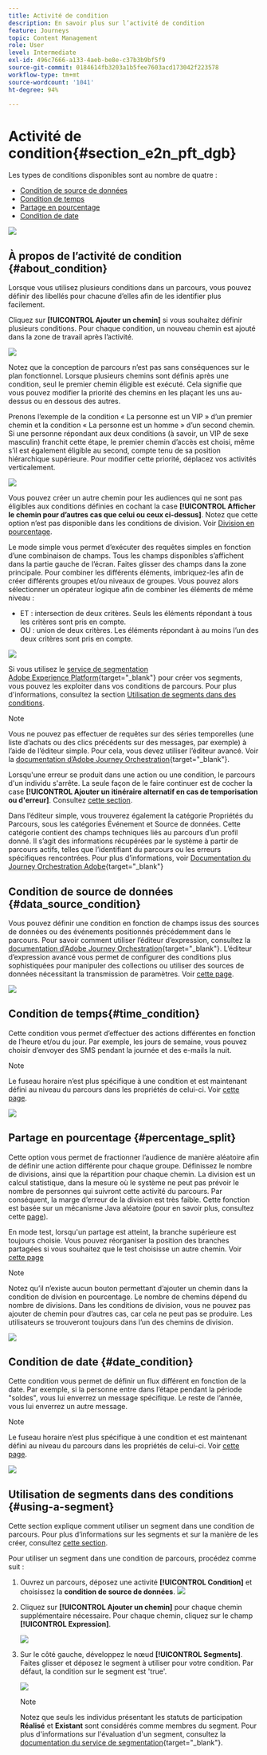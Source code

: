 ```yaml
---
title: Activité de condition
description: En savoir plus sur l’activité de condition
feature: Journeys
topic: Content Management
role: User
level: Intermediate
exl-id: 496c7666-a133-4aeb-be8e-c37b3b9bf5f9
source-git-commit: 0184614fb3203a1b5fee7603acd173042f223578
workflow-type: tm+mt
source-wordcount: '1041'
ht-degree: 94%

---
```


# Activité de condition{#section_e2n_pft_dgb}

Les types de conditions disponibles sont au nombre de quatre :

* [Condition de source de données](#data_source_condition)
* [Condition de temps](#time_condition)
* [Partage en pourcentage](#percentage_split)
* [Condition de date](#date_condition)

![](../assets/journey49.png)

## À propos de l’activité de condition {#about_condition}

Lorsque vous utilisez plusieurs conditions dans un parcours, vous pouvez définir des libellés pour chacune d’elles afin de les identifier plus facilement.

Cliquez sur **[!UICONTROL Ajouter un chemin]** si vous souhaitez définir plusieurs conditions. Pour chaque condition, un nouveau chemin est ajouté dans la zone de travail après l’activité.

![](../assets/journey47.png)

Notez que la conception de parcours n’est pas sans conséquences sur le plan fonctionnel. Lorsque plusieurs chemins sont définis après une condition, seul le premier chemin éligible est exécuté. Cela signifie que vous pouvez modifier la priorité des chemins en les plaçant les uns au-dessus ou en dessous des autres.

Prenons l’exemple de la condition « La personne est un VIP » d’un premier chemin et la condition « La personne est un homme » d’un second chemin. Si une personne répondant aux deux conditions (à savoir, un VIP de sexe masculin) franchit cette étape, le premier chemin d’accès est choisi, même s’il est également éligible au second, compte tenu de sa position hiérarchique supérieure. Pour modifier cette priorité, déplacez vos activités verticalement.

![](../assets/journey48.png)

Vous pouvez créer un autre chemin pour les audiences qui ne sont pas éligibles aux conditions définies en cochant la case **[!UICONTROL Afficher le chemin pour d’autres cas que celui ou ceux ci-dessus]**. Notez que cette option n’est pas disponible dans les conditions de division. Voir [Division en pourcentage](#percentage_split).

Le mode simple vous permet d’exécuter des requêtes simples en fonction d’une combinaison de champs. Tous les champs disponibles s’affichent dans la partie gauche de l’écran. Faites glisser des champs dans la zone principale. Pour combiner les différents éléments, imbriquez-les afin de créer différents groupes et/ou niveaux de groupes. Vous pouvez alors sélectionner un opérateur logique afin de combiner les éléments de même niveau :

* ET : intersection de deux critères. Seuls les éléments répondant à tous les critères sont pris en compte.
* OU : union de deux critères. Les éléments répondant à au moins l’un des deux critères sont pris en compte.

![](../assets/journey64.png)

Si vous utilisez le [service de segmentation Adobe Experience Platform](https://experienceleague.adobe.com/docs/experience-platform/segmentation/home.html?lang=fr){target=&quot;_blank&quot;} pour créer vos segments, vous pouvez les exploiter dans vos conditions de parcours. Pour plus d&#39;informations, consultez la section [Utilisation de segments dans des conditions](../building-journeys/condition-activity.md#using-a-segment).


>[!NOTE]
>
>Vous ne pouvez pas effectuer de requêtes sur des séries temporelles (une liste d’achats ou des clics précédents sur des messages, par exemple) à l’aide de l’éditeur simple. Pour cela, vous devez utiliser l’éditeur avancé. Voir la [documentation d’Adobe Journey Orchestration](https://experienceleague.adobe.com/docs/journeys/using/building-advanced-conditions-journeys/expressionadvanced.html?lang=fr){target=&quot;_blank&quot;}.

Lorsqu&#39;une erreur se produit dans une action ou une condition, le parcours d&#39;un individu s&#39;arrête. La seule façon de le faire continuer est de cocher la case **[!UICONTROL Ajouter un itinéraire alternatif en cas de temporisation ou d&#39;erreur]**. Consultez [cette section](../building-journeys/using-the-journey-designer.md#paths).

Dans l’éditeur simple, vous trouverez également la catégorie Propriétés du Parcours, sous les catégories Événement et Source de données. Cette catégorie contient des champs techniques liés au parcours d’un profil donné. Il s’agit des informations récupérées par le système à partir de parcours actifs, telles que l’identifiant du parcours ou les erreurs spécifiques rencontrées. Pour plus d’informations, voir [Documentation du Journey Orchestration Adobe](https://experienceleague.adobe.com/docs/journeys/using/building-advanced-conditions-journeys/syntax/journey-properties.html){target=&quot;_blank&quot;}

## Condition de source de données {#data_source_condition}

Vous pouvez définir une condition en fonction de champs issus des sources de données ou des événements positionnés précédemment dans le parcours. Pour savoir comment utiliser l’éditeur d’expression, consultez la [documentation d’Adobe Journey Orchestration](https://experienceleague.adobe.com/docs/journeys/using/building-advanced-conditions-journeys/expressionadvanced.html){target=&quot;_blank&quot;}. L’éditeur d’expression avancé vous permet de configurer des conditions plus sophistiquées pour manipuler des collections ou utiliser des sources de données nécessitant la transmission de paramètres. Voir [cette page](../datasource/external-data-sources.md).

![](../assets/journey50.png)

## Condition de temps{#time_condition}

Cette condition vous permet d’effectuer des actions différentes en fonction de l’heure et/ou du jour. Par exemple, les jours de semaine, vous pouvez choisir d’envoyer des SMS pendant la journée et des e-mails la nuit.

>[!NOTE]
>
>Le fuseau horaire n’est plus spécifique à une condition et est maintenant défini au niveau du parcours dans les propriétés de celui-ci. Voir [cette page](../building-journeys/timezone-management.md).

![](../assets/journey51.png)

## Partage en pourcentage {#percentage_split}

Cette option vous permet de fractionner l’audience de manière aléatoire afin de définir une action différente pour chaque groupe. Définissez le nombre de divisions, ainsi que la répartition pour chaque chemin. La division est un calcul statistique, dans la mesure où le système ne peut pas prévoir le nombre de personnes qui suivront cette activité du parcours. Par conséquent, la marge d’erreur de la division est très faible. Cette fonction est basée sur un mécanisme Java aléatoire (pour en savoir plus, consultez cette [page](https://docs.oracle.com/javase/7/docs/api/java/util/Random.html)).

En mode test, lorsqu&#39;un partage est atteint, la branche supérieure est toujours choisie. Vous pouvez réorganiser la position des branches partagées si vous souhaitez que le test choisisse un autre chemin. Voir [cette page](../building-journeys/testing-the-journey.md)

>[!NOTE]
>
>Notez qu’il n’existe aucun bouton permettant d’ajouter un chemin dans la condition de division en pourcentage. Le nombre de chemins dépend du nombre de divisions. Dans les conditions de division, vous ne pouvez pas ajouter de chemin pour d’autres cas, car cela ne peut pas se produire. Les utilisateurs se trouveront toujours dans l’un des chemins de division.

![](../assets/journey52.png)

## Condition de date {#date_condition}

Cette condition vous permet de définir un flux différent en fonction de la date. Par exemple, si la personne entre dans l’étape pendant la période &quot;soldes&quot;, vous lui enverrez un message spécifique. Le reste de l’année, vous lui enverrez un autre message.

>[!NOTE]
>
>Le fuseau horaire n’est plus spécifique à une condition et est maintenant défini au niveau du parcours dans les propriétés de celui-ci. Voir [cette page](../building-journeys/timezone-management.md).

![](../assets/journey53.png)

<!--
## Profile cap {#profile_cap}

Use this condition type to set a maximum number of profiles for a journey path. When this limit is reached, the selected profiles take a second path.

You can use this condition type to ramp up the volume of your deliveries. For example, you might have recently moved to another email service provider, IP address, or email domain or subdomain. Using this feature, you can establish your reputation as a sender and avoid that your deliveries be blocked or moved to the spam folder of the recipients' mailbox. Learn more with this [use case](ramp-up-deliveries-uc.md).

The default cap is 1000. You must set an integer value that is greater than or equal to 1.

The counter applies only to the selected journey version. By default, the counter is reset to zero after 180 days. After a reset, the selected profiles take the first path again until the counter limit is reached. You can gradually increase this limit up to the total number of your subscribers. After your IP has warmed up, you can remove this condition.

The first path always has priority over the second path, even if you move the second path above the first path on the journey canvas.

![](../assets/profile-cap-condition.png)
-->

## Utilisation de segments dans des conditions {#using-a-segment}

Cette section explique comment utiliser un segment dans une condition de parcours. Pour plus d’informations sur les segments et sur la manière de les créer, consultez [cette section](../segment/about-segments.md).

Pour utiliser un segment dans une condition de parcours, procédez comme suit :

1. Ouvrez un parcours, déposez une activité **[!UICONTROL Condition]** et choisissez la **condition de source de données**.
   ![](../assets/journey47.png)

1. Cliquez sur **[!UICONTROL Ajouter un chemin]** pour chaque chemin supplémentaire nécessaire. Pour chaque chemin, cliquez sur le champ **[!UICONTROL Expression]**.

   ![](../assets/segment3.png)

1. Sur le côté gauche, développez le nœud **[!UICONTROL Segments]**. Faites glisser et déposez le segment à utiliser pour votre condition. Par défaut, la condition sur le segment est &#39;true&#39;.

   ![](../assets/segment4.png)

   >[!NOTE]
   >
   >Notez que seuls les individus présentant les statuts de participation **Réalisé** et **Existant** sont considérés comme membres du segment. Pour plus d&#39;informations sur l&#39;évaluation d&#39;un segment, consultez la [documentation du service de segmentation](https://experienceleague.adobe.com/docs/experience-platform/segmentation/tutorials/evaluate-a-segment.html?lang=fr#interpret-segment-results){target=&quot;_blank&quot;}.
